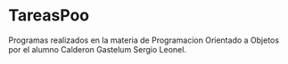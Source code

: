 # TareasPoo
Programas realizados en la materia de Programacion Orientado a Objetos por el alumno Calderon Gastelum Sergio Leonel.
